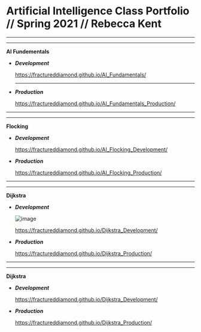 # Artificial Intelligence Class Portfolio // Spring 2021 // Rebecca Kent

-----------------------------------------------------------------------------------------------

-----------------------------------------------------------------------------------------------

**AI Fundementals**

- **_Development_**

  https://fractureddiamond.github.io/AI_Fundamentals/

  ---------------------------------------------------------------------------------------------
  
- **_Production_**

  https://fractureddiamond.github.io/AI_Fundamentals_Production/
  
-----------------------------------------------------------------------------------------------

-----------------------------------------------------------------------------------------------

**Flocking**

- **_Development_**

  https://fractureddiamond.github.io/AI_Flocking_Development/
  
- **_Production_**

  https://fractureddiamond.github.io/AI_Flocking_Production/
  
-----------------------------------------------------------------------------------------------

-----------------------------------------------------------------------------------------------

**Dijkstra**

- **_Development_**
  
  ![image](https://user-images.githubusercontent.com/49692399/117160420-f1890600-ad75-11eb-8f8d-f84b3d72b83c.png)
  
  https://fractureddiamond.github.io/Dijkstra_Development/
  
- **_Production_**

  https://fractureddiamond.github.io/Dijkstra_Production/
  
-----------------------------------------------------------------------------------------------

-----------------------------------------------------------------------------------------------

**Dijkstra**

- **_Development_**

  https://fractureddiamond.github.io/Dijkstra_Development/
  
- **_Production_**

  https://fractureddiamond.github.io/Dijkstra_Production/
  


